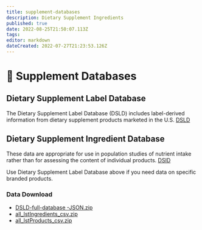 ```yaml
---
title: supplement-databases
description: Dietary Supplement Ingredients
published: true
date: 2022-08-25T21:50:07.113Z
tags: 
editor: markdown
dateCreated: 2022-07-27T21:23:53.126Z
---
```


# 💊 Supplement Databases

## Dietary Supplement Label Database

The Dietary Supplement Label Database (DSLD) includes label-derived information from dietary supplement products marketed in the U.S.
[DSLD](https://dsld.od.nih.gov/)

## Dietary Supplement Ingredient Database

These data are appropriate for use in population studies of nutrient intake rather than for assessing the content of individual products.
[DSID](https://dietarysupplementdatabase.usda.nih.gov/)

Use Dietary Supplement Label Database above if you need data on specific branded products.

### Data Download

* [DSLD-full-database -JSON.zip](https://s3.amazonaws.com/static.quantimo.do/unified-health-api/reference-databases/supplements/DSLD-full-database-JSON.zip)
* [all\_lstIngredients\_csv.zip](https://s3.amazonaws.com/static.quantimo.do/unified-health-api/reference-databases/supplements/Dietary%20Supplement%20Label%20Database/all\_lstIngredients\_csv.zip)
* [all\_lstProducts\_csv.zip](https://s3.amazonaws.com/static.quantimo.do/unified-health-api/reference-databases/supplements/Dietary%20Supplement%20Label%20Database/all\_lstProducts\_csv.zip)
